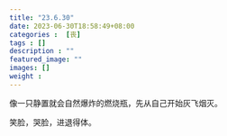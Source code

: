 ```yaml
---
title: "23.6.30"
date: 2023-06-30T18:58:49+08:00
categories :  [丧]
tags : []
description : ""
featured_image: ""
images: []
weight : 
---
```


像一只静置就会自然爆炸的燃烧瓶，先从自己开始灰飞烟灭。

笑脸，哭脸，进退得体。

<!--more-->
